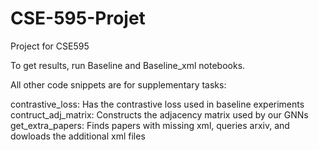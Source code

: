 # CSE-595-Projet

Project for CSE595

To get results, run Baseline and Baseline_xml notebooks. 

All other code snippets are for supplementary tasks:

contrastive_loss: Has the contrastive loss used in baseline experiments
contruct_adj_matrix: Constructs the adjacency matrix used by our GNNs
get_extra_papers: Finds papers with missing xml, queries arxiv, and dowloads the additional xml files

